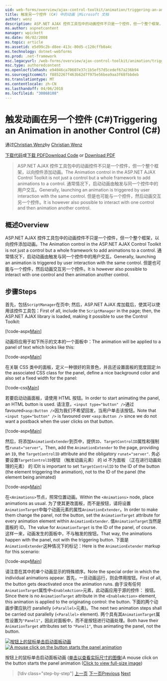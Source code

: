 ```yaml
---
uid: web-forms/overview/ajax-control-toolkit/animation/triggering-an-animation-in-another-control-cs
title: 触发另一个控件 (C#) 中的动画 |Microsoft 文档
author: wenz
description: ASP.NET AJAX 控件工具包中的动画控件不只是一个控件，但一个整个框架，以向控件添加动画。 通常情况下，启动...
ms.author: aspnetcontent
manager: wpickett
ms.date: 06/02/2008
ms.topic: article
ms.assetid: e5d99c2b-d8ee-413c-80d5-c120cffb0a4c
ms.technology: dotnet-webforms
ms.prod: .net-framework
msc.legacyurl: /web-forms/overview/ajax-control-toolkit/animation/triggering-an-animation-in-another-control-cs
msc.type: authoredcontent
ms.openlocfilehash: e94046ca70607e37c1b5ef57d5cedef67a236b94
ms.sourcegitcommit: f8852267f463b62d7f975e56bea9aa3f68fbbdeb
ms.translationtype: MT
ms.contentlocale: zh-CN
ms.lasthandoff: 04/06/2018
ms.locfileid: "30868108"
---
```

<a name="triggering-an-animation-in-another-control-c"></a><span data-ttu-id="67f6d-104">触发动画在另一个控件 (C#)</span><span class="sxs-lookup"><span data-stu-id="67f6d-104">Triggering an Animation in another Control (C#)</span></span>
====================
<span data-ttu-id="67f6d-105">通过[Christian Wenz](https://github.com/wenz)</span><span class="sxs-lookup"><span data-stu-id="67f6d-105">by [Christian Wenz](https://github.com/wenz)</span></span>

<span data-ttu-id="67f6d-106">[下载代码](http://download.microsoft.com/download/f/9/a/f9a26acd-8df4-4484-8a18-199e4598f411/Animation8.cs.zip)或[下载 PDF](http://download.microsoft.com/download/6/7/1/6718d452-ff89-4d3f-a90e-c74ec2d636a3/animation8CS.pdf)</span><span class="sxs-lookup"><span data-stu-id="67f6d-106">[Download Code](http://download.microsoft.com/download/f/9/a/f9a26acd-8df4-4484-8a18-199e4598f411/Animation8.cs.zip) or [Download PDF](http://download.microsoft.com/download/6/7/1/6718d452-ff89-4d3f-a90e-c74ec2d636a3/animation8CS.pdf)</span></span>

> <span data-ttu-id="67f6d-107">ASP.NET AJAX 控件工具包中的动画控件不只是一个控件，但一个整个框架，以向控件添加动画。</span><span class="sxs-lookup"><span data-stu-id="67f6d-107">The Animation control in the ASP.NET AJAX Control Toolkit is not just a control but a whole framework to add animations to a control.</span></span> <span data-ttu-id="67f6d-108">通常情况下，启动动画由触发与同一个控件中的用户交互。</span><span class="sxs-lookup"><span data-stu-id="67f6d-108">Generally, launching an animation is triggered by user interaction with the same control.</span></span> <span data-ttu-id="67f6d-109">但是也可能与一个控件，然后动画交互另一个控件。</span><span class="sxs-lookup"><span data-stu-id="67f6d-109">It is however also possible to interact with one control and then animation another control.</span></span>


## <a name="overview"></a><span data-ttu-id="67f6d-110">概述</span><span class="sxs-lookup"><span data-stu-id="67f6d-110">Overview</span></span>

<span data-ttu-id="67f6d-111">ASP.NET AJAX 控件工具包中的动画控件不只是一个控件，但一个整个框架，以向控件添加动画。</span><span class="sxs-lookup"><span data-stu-id="67f6d-111">The Animation control in the ASP.NET AJAX Control Toolkit is not just a control but a whole framework to add animations to a control.</span></span> <span data-ttu-id="67f6d-112">通常情况下，启动动画由触发与同一个控件中的用户交互。</span><span class="sxs-lookup"><span data-stu-id="67f6d-112">Generally, launching an animation is triggered by user interaction with the same control.</span></span> <span data-ttu-id="67f6d-113">但是也可能与一个控件，然后动画交互另一个控件。</span><span class="sxs-lookup"><span data-stu-id="67f6d-113">It is however also possible to interact with one control and then animation another control.</span></span>

## <a name="steps"></a><span data-ttu-id="67f6d-114">步骤</span><span class="sxs-lookup"><span data-stu-id="67f6d-114">Steps</span></span>

<span data-ttu-id="67f6d-115">首先，包括`ScriptManager`在页中; 然后，ASP.NET AJAX 库加载后，使其可以使用该控件工具包：</span><span class="sxs-lookup"><span data-stu-id="67f6d-115">First of all, include the `ScriptManager` in the page; then, the ASP.NET AJAX library is loaded, making it possible to use the Control Toolkit:</span></span>

[!code-aspx[Main](triggering-an-animation-in-another-control-cs/samples/sample1.aspx)]

<span data-ttu-id="67f6d-116">动画将应用于如下所示的文本的一个面板中：</span><span class="sxs-lookup"><span data-stu-id="67f6d-116">The animation will be applied to a panel of text which looks like this:</span></span>

[!code-aspx[Main](triggering-an-animation-in-another-control-cs/samples/sample2.aspx)]

<span data-ttu-id="67f6d-117">在关联 CSS 类中的面板，定义一种很好的背景色，并且还设置面板的宽度固定:</span><span class="sxs-lookup"><span data-stu-id="67f6d-117">In the associated CSS class for the panel, define a nice background color and also set a fixed width for the panel:</span></span>

[!code-css[Main](triggering-an-animation-in-another-control-cs/samples/sample3.css)]

<span data-ttu-id="67f6d-118">若要启动动画面板，请使用 HTML 按钮。</span><span class="sxs-lookup"><span data-stu-id="67f6d-118">In order to start animating the panel, an HTML button is used.</span></span> <span data-ttu-id="67f6d-119">请注意，`<input type="button" />`通过 favoured`<asp:Button />`因为我们不希望回发，当用户单击该按钮。</span><span class="sxs-lookup"><span data-stu-id="67f6d-119">Note that `<input type="button" />` is favoured over `<asp:Button />` since we do not want a postback when the user clicks on that button.</span></span>

[!code-aspx[Main](triggering-an-animation-in-another-control-cs/samples/sample4.aspx)]

<span data-ttu-id="67f6d-120">然后，将添加`AnimationExtender`到页中，提供`ID`、`TargetControlID`属性和强制性`runat="server"`。</span><span class="sxs-lookup"><span data-stu-id="67f6d-120">Then, add the `AnimationExtender` to the page, providing an `ID`, the `TargetControlID` attribute and the obligatory `runat="server"`.</span></span> <span data-ttu-id="67f6d-121">务必要设置`TargetControlID`按钮 （触发动画元素） 的 id 不为面板 （正在进行动画处理的元素） 的 ID</span><span class="sxs-lookup"><span data-stu-id="67f6d-121">It is important to set `TargetControlID` to the ID of the button (the element triggering the animation), not to the ID of the panel (the element being animated)</span></span>

[!code-aspx[Main](triggering-an-animation-in-another-control-cs/samples/sample5.aspx)]

<span data-ttu-id="67f6d-122">在`<Animations>`节点，照常位置动画。</span><span class="sxs-lookup"><span data-stu-id="67f6d-122">Within the `<Animations>` node, place animations as usual.</span></span> <span data-ttu-id="67f6d-123">为了使其更改面板，而不是按钮，请将设置`AnimationTarget`中每个动画元素的属性`AnimationExtender`。</span><span class="sxs-lookup"><span data-stu-id="67f6d-123">In order to make them change the panel, not the button, set the `AnimationTarget` attribute for every animation element within `AnimationExtender`.</span></span> <span data-ttu-id="67f6d-124">值`AnimationTarget`当然是面板的 ID。</span><span class="sxs-lookup"><span data-stu-id="67f6d-124">The value for `AnimationTarget` is the ID of the panel, of course.</span></span> <span data-ttu-id="67f6d-125">这样一来，动画发生的面板中，不与触发的按钮。</span><span class="sxs-lookup"><span data-stu-id="67f6d-125">That way, the animations happen with the panel, not with the triggering button.</span></span> <span data-ttu-id="67f6d-126">下面是`AnimationExtender`这种情况下的标记：</span><span class="sxs-lookup"><span data-stu-id="67f6d-126">Here is the `AnimationExtender` markup for this scenario:</span></span>

[!code-aspx[Main](triggering-an-animation-in-another-control-cs/samples/sample6.aspx)]

<span data-ttu-id="67f6d-127">请注意在其中的单个动画显示的特殊顺序。</span><span class="sxs-lookup"><span data-stu-id="67f6d-127">Note the special order in which the individual animations appear.</span></span> <span data-ttu-id="67f6d-128">首先，一旦动画运行，则会停用按钮。</span><span class="sxs-lookup"><span data-stu-id="67f6d-128">First of all, the button gets deactivated once the animation runs.</span></span> <span data-ttu-id="67f6d-129">由于没有任何`AnimationTarget`属性中`<EnableAction>`元素，此动画应用于源的控件： 按钮。</span><span class="sxs-lookup"><span data-stu-id="67f6d-129">Since there is no `AnimationTarget` attribute in the `<EnableAction>` element, this animation is applied to the originating control: the button.</span></span> <span data-ttu-id="67f6d-130">下面的两个动画步骤应执行 parallelly (`<Parallel>`元素)。</span><span class="sxs-lookup"><span data-stu-id="67f6d-130">The next two animation steps shall be carried out parallelly (`<Parallel>` element).</span></span> <span data-ttu-id="67f6d-131">两个具有其`AnimationTarget`属性设置为`"Panel1"`，因此对面板中，而不是按钮进行动画处理。</span><span class="sxs-lookup"><span data-stu-id="67f6d-131">Both have their `AnimationTarget` attributes set to `"Panel1"`, thus animating the panel, not the button.</span></span>


<span data-ttu-id="67f6d-132">[![按钮上的鼠标单击启动面板动画](triggering-an-animation-in-another-control-cs/_static/image2.png)](triggering-an-animation-in-another-control-cs/_static/image1.png)</span><span class="sxs-lookup"><span data-stu-id="67f6d-132">[![A mouse click on the button starts the panel animation](triggering-an-animation-in-another-control-cs/_static/image2.png)](triggering-an-animation-in-another-control-cs/_static/image1.png)</span></span>

<span data-ttu-id="67f6d-133">按钮上的鼠标单击启动面板动画 ([单击以查看实际尺寸的图像](triggering-an-animation-in-another-control-cs/_static/image3.png))</span><span class="sxs-lookup"><span data-stu-id="67f6d-133">A mouse click on the button starts the panel animation ([Click to view full-size image](triggering-an-animation-in-another-control-cs/_static/image3.png))</span></span>

> [!div class="step-by-step"]
> <span data-ttu-id="67f6d-134">[上一页](disabling-actions-during-animation-cs.md)
> [下一页](modifying-animations-from-the-server-side-cs.md)</span><span class="sxs-lookup"><span data-stu-id="67f6d-134">[Previous](disabling-actions-during-animation-cs.md)
[Next](modifying-animations-from-the-server-side-cs.md)</span></span>
